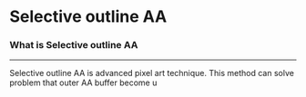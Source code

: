 # Selective outline AA
### What is Selective outline AA
---
Selective outline AA is advanced pixel art technique. This method can solve problem that outer AA buffer become u